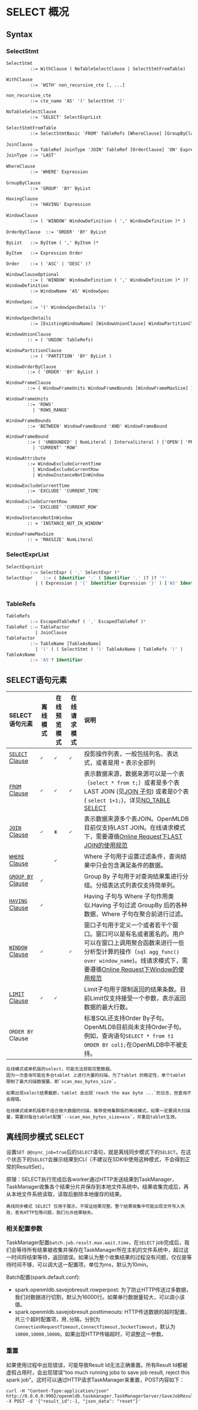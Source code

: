 # SELECT 概况

## Syntax

### SelectStmt

```yacc
SelectStmt
         ::= WithClause ( NoTableSelectClause | SelectStmtFromTable) 

WithClause
         ::= 'WITH' non_recursive_cte [, ...]

non_recursive_cte
         ::= cte_name 'AS' '(' SelectStmt ')'

NoTableSelectClause
         ::= 'SELECT' SelectExprList      

SelectStmtFromTable
         ::= SelectStmtBasic 'FROM' TableRefs [WhereClause] [GroupByClause] [HavingClause] [WindowClause] [OrderByClause] [LimitClause]
           
JoinClause
         ::= TableRef JoinType 'JOIN' TableRef [OrderClause] 'ON' Expression 
JoinType ::= 'LAST'           
         
WhereClause
         ::= 'WHERE' Expression
         
GroupByClause
         ::= 'GROUP' 'BY' ByList

HavingClause
         ::= 'HAVING' Expression 
         
WindowClause
         ::= ( 'WINDOW' WindowDefinition ( ',' WindowDefinition )* )   
         
OrderByClause  ::= 'ORDER' 'BY' ByList   

ByList   ::= ByItem ( ',' ByItem )*

ByItem   ::= Expression Order

Order    ::= ( 'ASC' | 'DESC' )?

WindowClauseOptional
         ::= ( 'WINDOW' WindowDefinition ( ',' WindowDefinition )* )?
WindowDefinition
         ::= WindowName 'AS' WindowSpec

WindowSpec
         ::= '(' WindowSpecDetails ')'   
         
WindowSpecDetails
         ::= [ExistingWindowName] [WindowUnionClause] WindowPartitionClause WindowOrderByClause WindowFrameClause (WindowAttribute)*

WindowUnionClause
        :: = ( 'UNION' TableRefs)

WindowPartitionClause
         ::= ( 'PARTITION' 'BY' ByList ) 

WindowOrderByClause
        ::= ( 'ORDER' 'BY' ByList )

WindowFrameClause
        ::= ( WindowFrameUnits WindowFrameBounds [WindowFrameMaxSize] )

WindowFrameUnits
        ::= 'ROWS'
          | 'ROWS_RANGE'

WindowFrameBounds
        ::= 'BETWEEN' WindowFrameBound 'AND' WindowFrameBound

WindowFrameBound
        ::= ( 'UNBOUNDED' | NumLiteral | IntervalLiteral ) ['OPEN'] 'PRECEDING'
          | 'CURRENT' 'ROW'

WindowAttribute
        ::= WindowExcludeCurrentTime
          | WindowExcludeCurrentRow
          | WindowInstanceNotInWindow

WindowExcludeCurrentTime
        ::= 'EXCLUDE' 'CURRENT_TIME'

WindowExcludeCurrentRow
        ::= 'EXCLUDE' 'CURRENT_ROW'

WindowInstanceNotInWindow
        :: = 'INSTANCE_NOT_IN_WINDOW'

WindowFrameMaxSize
        :: = 'MAXSIZE' NumLiteral
```

### SelectExprList

```sql
SelectExprList
         ::= SelectExpr ( ',' SelectExpr )*
SelectExpr    ::= ( Identifier '.' ( Identifier '.' )? )? '*'
           | ( Expression | '{' Identifier Expression '}' ) ['AS' Identifier]
                      
```

### TableRefs

```sql
TableRefs
         ::= EscapedTableRef ( ',' EscapedTableRef )*
TableRef ::= TableFactor
           | JoinClause
TableFactor
         ::= TableName [TableAsName]
           | '(' ( ( SelectStmt ) ')' TableAsName | TableRefs ')' )
TableAsName
         ::= 'AS'? Identifier
```

## SELECT语句元素

| SELECT语句元素                                     | 离线模式  | 在线预览模式 | 在线请求模式 | 说明                                                                                                                                                                                                                        |
|:-----------------------------------------------| --------- | ------------ | ------------ |:--------------------------------------------------------------------------------------------------------------------------------------------------------------------------------------------------------------------------|
| [`SELECT` Clause](#selectexprlist)     | **``✓``** | **``✓``**    | **``✓``**    | 投影操作列表，一般包括列名、表达式，或者是用 `*` 表示全部列                                                                                                                                                                                          |
| [`FROM` Clause](#tablerefs)                 | **``✓``** | **``✓``**    | **``✓``**    | 表示数据来源，数据来源可以是一个表（`select * from t;`）或者是多个表 LAST JOIN (见[JOIN 子句](../dql/JOIN_CLAUSE.md)) 或者是0个表 ( `select 1+1;`)，详见[NO_TABLE SELECT](../dql/NO_TABLE_SELECT_CLAUSE.md)                                                   |
| [`JOIN` Clause](../dql/JOIN_CLAUSE.md)         | **``✓``** | **``x``**    | **``✓``**    | 表示数据来源多个表JOIN。OpenMLDB目前仅支持LAST JOIN。在线请求模式下，需要遵循[Online Request下LAST JOIN的使用规范](../deployment_manage/ONLINE_REQUEST_REQUIREMENTS.md##在线请求模式下-last-join-的使用规范)                                                       |
| [`WHERE` Clause](../dql/WHERE_CLAUSE.md)       |          | **``✓``**    |              | Where 子句用于设置过滤条件，查询结果中只会包含满足条件的数据。                                                                                                                                                                                        |
| [`GROUP BY` Clause](../dql/GROUP_BY_CLAUSE.md) | **``✓``** |              |              | Group By 子句用于对查询结果集进行分组。分组表达式列表仅支持简单列。                                                                                                                                                                                    |
| [`HAVING` Clause](../dql/HAVING_CLAUSE.md)     | **``✓``** |              |              | Having 子句与 Where 子句作用类似.Having 子句过滤 GroupBy 后的各种数据，Where 子句在聚合前进行过滤。                                                                                                                                                      |
| [`WINDOW` Clause](../dql/WINDOW_CLAUSE.md)     | **``✓``** |              | **``✓``**    | 窗口子句用于定义一个或者若干个窗口。窗口可以是有名或者匿名的。用户可以在窗口上调用聚合函数来进行一些分析型计算的操作（```sql agg_func() over window_name```)。线请求模式下，需要遵循[Online Request下Window的使用规范](../deployment_manage/ONLINE_REQUEST_REQUIREMENTS.md#online-serving下window的使用规范) |
| [`LIMIT` Clause](../dql/LIMIT_CLAUSE.md)       | **``✓``** | **``✓``**    |              | Limit子句用于限制返回的结果条数。目前Limit仅支持接受一个参数，表示返回数据的最大行数。                                                                                                                                                                          |
| `ORDER BY` Clause                              |           |              |              | 标准SQL还支持Order By子句。OpenMLDB目前尚未支持Order子句。例如，查询语句`SELECT * from t1 ORDER BY col1;`在OpenMLDB中不被支持。                                                                                                                          |

```{warning}
在线模式或单机版的select，可能无法获取完整数据。
因为一次查询可能在多台tablet 上进行大量的扫描，为了tablet 的稳定性，单个tablet 限制了最大扫描数据量，即`scan_max_bytes_size`。

如果出现select结果截断，tablet 会出现`reach the max byte ...`的日志，但查询不会报错。

在线模式或单机版都不适合做大数据的扫描，推荐使用集群版的离线模式。如果一定要调大扫描量，需要对每台tablet配置`--scan_max_bytes_size=xxx`，并重启tablet生效。
```

## 离线同步模式 SELECT

设置`SET @@sync_job=true`后的`SELECT`语句，就是离线同步模式下的`SELECT`。在这个状态下的`SELECT`会展示结果到CLI（不建议在SDK中使用这种模式，不会得到正常的ResultSet）。

原理：SELECT执行完成后各worker通过HTTP发送结果到TaskManager，TaskManager收集各个结果分片并保存到本地文件系统中。结果收集完成后，再从本地文件系统读取，读取后删除本地缓存的结果。

```{attention}
离线同步模式 SELECT 仅用于展示，不保证结果完整。整个结果收集中可能出现文件写入失败，丢失HTTP包等问题，我们允许结果缺失。
```
### 相关配置参数

TaskManager配置`batch.job.result.max.wait.time`，在`SELECT` job完成后，我们会等待所有结果被收集并保存在TaskManager所在主机的文件系统中，超过这一时间将结束等待，返回错误。如果认为整个收集结果的过程没有问题，仅仅是等待时间不够，可以调大这一配置项，单位为ms，默认为10min。

Batch配置(spark.default.conf):
- spark.openmldb.savejobresult.rowperpost: 为了防止HTTP传送过多数据，我们对数据进行切割，默认为16000行。如果单行数据量较大，可以调小该值。
- spark.openmldb.savejobresult.posttimeouts: HTTP传送数据的超时配置，共三个超时配置项，用`,`分隔，分别为`ConnectionRequestTimeout,ConnectTimeout,SocketTimeout`，默认为`10000,10000,10000`。如果出现HTTP传输超时，可调整这一参数。

### 重置

如果使用过程中出现错误，可能导致Result Id无法正确重置。所有Result Id都被虚假占用时，会出现错误"too much running jobs to save job result, reject this spark job"。这时可以通过HTTP请求TaskManager来重置，POST内容如下：
```
curl -H "Content-Type:application/json" http://0.0.0.0:9902/openmldb.taskmanager.TaskManagerServer/SaveJobResult -X POST -d '{"result_id":-1, "json_data": "reset"}'
```
